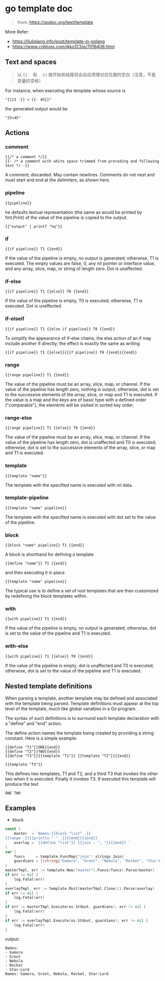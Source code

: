 # go template doc 

> from: https://godoc.org/text/template

More Refer:

- https://liuliqiang.info/post/template-in-golang
- https://www.cnblogs.com/jkko123/p/7018406.html

## Text and spaces

> 以 `{{- `  和 ` -}}` 做开始和结尾将会自动清理对应位置的空白（注意，不是变量的空格）

For instance, when executing the template whose source is

    "{{23 -}} < {{- 45}}"

the generated output would be

    "23<45"

## Actions

### comment

```text
{{/* a comment */}}
{{- /* a comment with white space trimmed from preceding and following text */ -}}
```

A comment; discarded. May contain newlines. 
Comments do not nest and must start and end at the delimiters, as shown here.

### pipeline

```text
{{pipeline}}
```

he defaults textual representation (the same as would be printed by fmt.Print) of 
the value of the pipeline is copied to the output.

    {{"output" | printf "%q"}}

### if

```text
{{if pipeline}} T1 {{end}}
```

If the value of the pipeline is empty, no output is generated;
otherwise, T1 is executed. The empty values are false, 0, any
nil pointer or interface value, and any array, slice, map, or
string of length zero. Dot is unaffected.

### if-else

```text
{{if pipeline}} T1 {{else}} T0 {{end}}
```

If the value of the pipeline is empty, T0 is executed; otherwise, T1 is executed. Dot is unaffected.

### if-elseif

```text
{{if pipeline}} T1 {{else if pipeline}} T0 {{end}}
```

To simplify the appearance of if-else chains, the else action
of an if may include another if directly; the effect is exactly
the same as writing

	{{if pipeline}} T1 {{else}}{{if pipeline}} T0 {{end}}{{end}}

### range

    {{range pipeline}} T1 {{end}}
	
The value of the pipeline must be an array, slice, map, or channel.
If the value of the pipeline has length zero, nothing is output;
otherwise, dot is set to the successive elements of the array,
slice, or map and T1 is executed. If the value is a map and the
keys are of basic type with a defined order ("comparable"), the
elements will be visited in sorted key order.

### range-else

    {{range pipeline}} T1 {{else}} T0 {{end}}

The value of the pipeline must be an array, slice, map, or channel.
If the value of the pipeline has length zero, dot is unaffected and
T0 is executed; otherwise, dot is set to the successive elements
of the array, slice, or map and T1 is executed.

### template

    {{template "name"}}

The template with the specified name is executed with nil data.

### template-pipeline

    {{template "name" pipeline}}

The template with the specified name is executed with dot set to the value of the pipeline.

### block

    {{block "name" pipeline}} T1 {{end}}

A block is shorthand for defining a template

    {{define "name"}} T1 {{end}}
    
and then executing it in place

    {{template "name" pipeline}}

The typical use is to define a set of root templates that are
then customized by redefining the block templates within.

### with

    {{with pipeline}} T1 {{end}}

If the value of the pipeline is empty, no output is generated;
otherwise, dot is set to the value of the pipeline and T1 is executed.

### with-else

    {{with pipeline}} T1 {{else}} T0 {{end}}

If the value of the pipeline is empty, dot is unaffected and T0
is executed; otherwise, dot is set to the value of the pipeline
and T1 is executed.

## Nested template definitions

When parsing a template, another template may be defined and associated with the template being parsed. Template definitions must appear at the top level of the template, much like global variables in a Go program.

The syntax of such definitions is to surround each template declaration with a "define" and "end" action.

The define action names the template being created by providing a string constant. Here is a simple example:

```text
{{define "T1"}}ONE{{end}}
{{define "T2"}}TWO{{end}}
{{define "T3"}}{{template "T1"}} {{template "T2"}}{{end}}

{{template "T3"}}
```

This defines two templates, T1 and T2, and a third T3 that invokes the other two when it is executed. Finally it invokes T3. If executed this template will produce the text

    ONE TWO

## Examples

- block

```go
const (
    master  = `Names:{{block "list" .}}
{{range .}}{{println "-" .}}{{end}}{{end}}`
    overlay = `{{define "list"}} {{join . ", "}}{{end}} `
)
var (
    funcs     = template.FuncMap{"join": strings.Join}
    guardians = []string{"Gamora", "Groot", "Nebula", "Rocket", "Star-Lord"}
)
masterTmpl, err := template.New("master").Funcs(funcs).Parse(master)
if err != nil {
    log.Fatal(err)
}
overlayTmpl, err := template.Must(masterTmpl.Clone()).Parse(overlay)
if err != nil {
    log.Fatal(err)
}
if err := masterTmpl.Execute(os.Stdout, guardians); err != nil {
    log.Fatal(err)
}
if err := overlayTmpl.Execute(os.Stdout, guardians); err != nil {
    log.Fatal(err)
}
```

output:

```text
Names:
- Gamora
- Groot
- Nebula
- Rocket
- Star-Lord
Names: Gamora, Groot, Nebula, Rocket, Star-Lord
```
